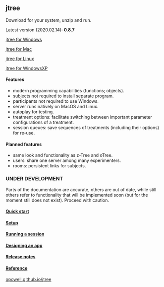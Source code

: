 ## jtree
Download for your system, unzip and run.

Latest version (2020.02.14): **0.8.7**

<a href='https://github.com/opowell/jtree/releases/latest/download/jtree-0.8.7-win.zip'>jtree for Windows</a>

<a href='https://github.com/opowell/jtree/releases/latest/download/jtree-0.8.7-macos.zip'>jtree for Mac</a>

<a href='https://github.com/opowell/jtree/releases/latest/download/jtree-0.8.7-linux.zip'>jtree for Linux</a>

<a href='https://github.com/opowell/jtree/releases/latest/download/jtree-0.8.7-winxp.zip'>jtree for WindowsXP</a>

#### Features
- modern programming capabilities (functions; objects).
- subjects not required to install separate program.
- participants not required to use Windows.
- server runs natively on MacOS and Linux.
- autoplay for testing.
- treatment options: facilitate switching between important parameter configurations of a treatment.
- session queues: save sequences of treatments (including their options) for re-use.

#### Planned features
- same look and functionality as z-Tree and oTree.
- users: share one server among many experimenters.
- rooms: persistent links for subjects.

### UNDER DEVELOPMENT
Parts of the documentation are accurate, others are out of date, while still others refer to functionality that will be implemented soon (but for the moment still does not exist). Proceed with caution.

#### <a href='https://opowell.github.io/jtree/reference/tutorial-1-quick-start.html'>Quick start</a>

#### <a href='https://opowell.github.io/jtree/reference/tutorial-2-setup.html'>Setup</a>

#### <a href='https://opowell.github.io/jtree/reference/tutorial-3-running-a-session.html'>Running a session</a>

#### <a href='https://opowell.github.io/jtree/reference/tutorial-4-designing-an-app.html'>Designing an app</a>

#### <a href='https://opowell.github.io/jtree/reference/tutorial-7-release-notes.html'>Release notes</a>

#### <a href='https://opowell.github.io/jtree/reference/index.html'>Reference</a>

<a href='https://opowell.github.io/jtree'>opowell.github.io/jtree</a>
